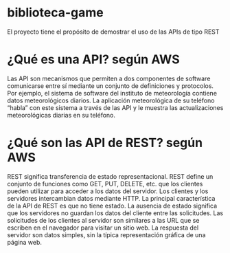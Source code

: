 # biblioteca-game
El proyecto tiene el propósito de demostrar el uso de las APIs de tipo REST

# ¿Qué es una API? según AWS
Las API son mecanismos que permiten a dos componentes de software comunicarse entre sí mediante un conjunto de definiciones y protocolos. Por ejemplo, el sistema de software del instituto de meteorología contiene datos meteorológicos diarios.
La aplicación meteorológica de su teléfono “habla” con este sistema a través de las API y le muestra las actualizaciones meteorológicas diarias en su teléfono.

# ¿Qué son las API de REST? según AWS

REST significa transferencia de estado representacional. REST define un conjunto de funciones como GET, PUT, DELETE, etc. que los clientes pueden utilizar para acceder a los datos del servidor.
Los clientes y los servidores intercambian datos mediante HTTP.
La principal característica de la API de REST es que no tiene estado. La ausencia de estado significa que los servidores no guardan los
datos del cliente entre las solicitudes. Las solicitudes de los clientes al servidor son similares a las URL que se escriben en el navegador para visitar un sitio web. La respuesta del servidor son datos simples, sin la típica representación gráfica de una página web.
